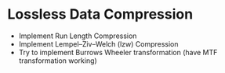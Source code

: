 # Lossless Data Compression
- Implement Run Length Compression
- Implement Lempel–Ziv–Welch (lzw) Compression
- Try to implement Burrows Wheeler transformation (have MTF transformation working)
